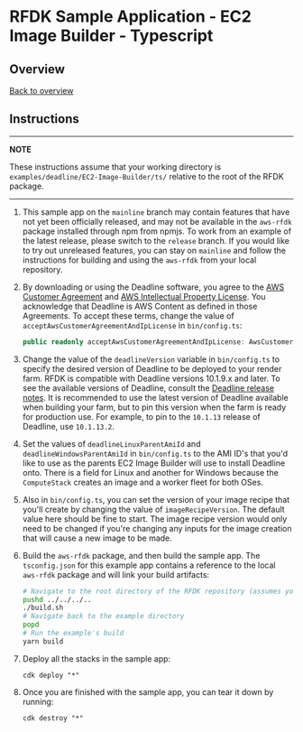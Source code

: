 # RFDK Sample Application - EC2 Image Builder - Typescript

## Overview
[Back to overview](../README.md)

## Instructions

---
**NOTE**

These instructions assume that your working directory is `examples/deadline/EC2-Image-Builder/ts/` relative to the root of the RFDK package.

---
1. This sample app on the `mainline` branch may contain features that have not yet been officially released, and may not be available in the `aws-rfdk` package installed through npm from npmjs. To work from an example of the latest release, please switch to the `release` branch. If you would like to try out unreleased features, you can stay on `mainline` and follow the instructions for building and using the `aws-rfdk` from your local repository.

2.  By downloading or using the Deadline software, you agree to the [AWS Customer Agreement](https://aws.amazon.com/agreement/)
    and [AWS Intellectual Property License](https://aws.amazon.com/legal/aws-ip-license-terms/). You acknowledge that Deadline
    is AWS Content as defined in those Agreements.
    To accept these terms, change the value of `acceptAwsCustomerAgreementAndIpLicense` in `bin/config.ts`:

    ```ts
    public readonly acceptAwsCustomerAgreementAndIpLicense: AwsCustomerAgreementAndIpLicenseAcceptance = AwsCustomerAgreementAndIpLicenseAcceptance.USER_REJECTS_AWS_CUSTOMER_AGREEMENT_AND_IP_LICENSE;
    ```

3.  Change the value of the `deadlineVersion` variable in `bin/config.ts` to specify the desired version of Deadline to be deployed to your render farm. RFDK is compatible with Deadline versions 10.1.9.x and later. To see the available versions of Deadline, consult the [Deadline release notes](https://docs.thinkboxsoftware.com/products/deadline/10.1/1_User%20Manual/manual/release-notes.html). It is recommended to use the latest version of Deadline available when building your farm, but to pin this version when the farm is ready for production use. For example, to pin to the `10.1.13` release of Deadline, use `10.1.13.2`.

4. Set the values of `deadlineLinuxParentAmiId` and `deadlineWindowsParentAmiId` in `bin/config.ts` to the AMI ID's that you'd like to use as the parents EC2 Image Builder will use to install Deadline onto. There is a field for Linux and another for Windows because the `ComputeStack` creates an image and a worker fleet for both OSes.

5. Also in `bin/config.ts`, you can set the version of your image recipe that you'll create by changing the value of `imageRecipeVersion`. The default value here should be fine to start. The image recipe version would only need to be changed if you're changing any inputs for the image creation that will cause a new image to be made.

6. Build the `aws-rfdk` package, and then build the sample app. The `tsconfig.json` for this example app contains a reference to the local `aws-rfdk` package and will link your build artifacts:

    ```bash
    # Navigate to the root directory of the RFDK repository (assumes you started in the example's directory)
    pushd ../../../..
    ./build.sh
    # Navigate back to the example directory
    popd
    # Run the example's build
    yarn build
    ```

7. Deploy all the stacks in the sample app:

    ```
    cdk deploy "*"
    ```
8. Once you are finished with the sample app, you can tear it down by running:

    ```
    cdk destroy "*"
    ```

